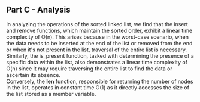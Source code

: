 ## Part C - Analysis

In analyzing the operations of the sorted linked list, we find that the insert and remove functions, which maintain the sorted order, exhibit a linear time complexity of O(n). This arises because in the worst-case scenario, when the data needs to be inserted at the end of the list or removed from the end or when it's not present in the list, traversal of the entire list is necessary.      
Similarly, the is_present function, tasked with determining the presence of a specific data within the list, also demonstrates a linear time complexity of O(n) since it may require traversing the entire list to find the data or ascertain its absence.   
 Conversely, the __len__ function, responsible for returning the number of nodes in the list, operates in constant time O(1) as it directly accesses the size of the list stored as a member variable.